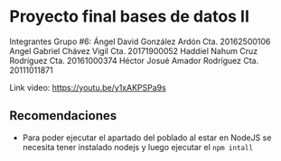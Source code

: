 # Proyecto final bases de datos II
Integrantes Grupo #6:
Ángel David González Ardón Cta. 20162500106
Angel Gabriel Chávez Vigil Cta. 20171900052
Haddiel Nahum Cruz Rodríguez Cta. 20161000374
Héctor Josué Amador Rodríguez Cta. 20111011871

Link video: https://youtu.be/y1xAKPSPa9s

## Recomendaciones 
 - Para poder ejecutar el apartado del poblado al estar en NodeJS se necesita tener instalado nodejs y luego ejecutar el 
    ` npm intall `
